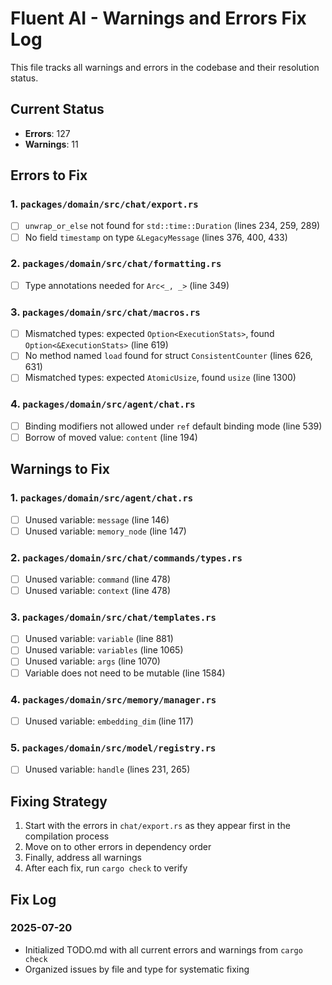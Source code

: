 # Fluent AI - Warnings and Errors Fix Log

This file tracks all warnings and errors in the codebase and their resolution status.

## Current Status
- **Errors**: 127
- **Warnings**: 11

## Errors to Fix

### 1. `packages/domain/src/chat/export.rs`
- [ ] `unwrap_or_else` not found for `std::time::Duration` (lines 234, 259, 289)
- [ ] No field `timestamp` on type `&LegacyMessage` (lines 376, 400, 433)

### 2. `packages/domain/src/chat/formatting.rs`
- [ ] Type annotations needed for `Arc<_, _>` (line 349)

### 3. `packages/domain/src/chat/macros.rs`
- [ ] Mismatched types: expected `Option<ExecutionStats>`, found `Option<&ExecutionStats>` (line 619)
- [ ] No method named `load` found for struct `ConsistentCounter` (lines 626, 631)
- [ ] Mismatched types: expected `AtomicUsize`, found `usize` (line 1300)

### 4. `packages/domain/src/agent/chat.rs`
- [ ] Binding modifiers not allowed under `ref` default binding mode (line 539)
- [ ] Borrow of moved value: `content` (line 194)

## Warnings to Fix

### 1. `packages/domain/src/agent/chat.rs`
- [ ] Unused variable: `message` (line 146)
- [ ] Unused variable: `memory_node` (line 147)

### 2. `packages/domain/src/chat/commands/types.rs`
- [ ] Unused variable: `command` (line 478)
- [ ] Unused variable: `context` (line 478)

### 3. `packages/domain/src/chat/templates.rs`
- [ ] Unused variable: `variable` (line 881)
- [ ] Unused variable: `variables` (line 1065)
- [ ] Unused variable: `args` (line 1070)
- [ ] Variable does not need to be mutable (line 1584)

### 4. `packages/domain/src/memory/manager.rs`
- [ ] Unused variable: `embedding_dim` (line 117)

### 5. `packages/domain/src/model/registry.rs`
- [ ] Unused variable: `handle` (lines 231, 265)

## Fixing Strategy
1. Start with the errors in `chat/export.rs` as they appear first in the compilation process
2. Move on to other errors in dependency order
3. Finally, address all warnings
4. After each fix, run `cargo check` to verify

## Fix Log

### 2025-07-20
- Initialized TODO.md with all current errors and warnings from `cargo check`
- Organized issues by file and type for systematic fixing